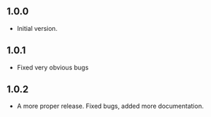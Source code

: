 ## 1.0.0

- Initial version.

## 1.0.1

- Fixed very obvious bugs

## 1.0.2

- A more proper release. Fixed bugs, added more documentation.
